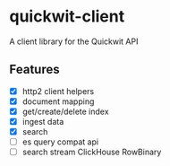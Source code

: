# quickwit-client

A client library for the Quickwit API

## Features

- [x] http2 client helpers
- [x] document mapping
- [x] get/create/delete index
- [x] ingest data
- [x] search
- [ ] es query compat api
- [ ] search stream ClickHouse RowBinary

